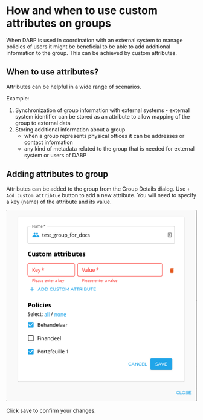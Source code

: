 # How and when to use custom attributes on groups
When DABP is used in coordination with an external system to manage policies of users it might be beneficial to be able to add additional information to the group.
This can be achieved by custom attributes.

## When to use attributes?
Attributes can be helpful in a wide range of scenarios.

Example:

1. Synchronization of group information with external systems - external system identifier can be stored as an attribute to allow mapping of the group to external data
2. Storing additional information about a group
    * when a group represents physical offices it can be addresses or contact information
    * any kind of metadata related to the group that is needed for external system or users of DABP

## Adding attributes to group
Attributes can be added to the group from the Group Details dialog.
Use `+ Add custom attribtue` button to add a new attribute. You will need to specify a key (name) of the attribute and its value.

![edit group attribuges](../img/group-attributes.png)

Click save to confirm your changes.
